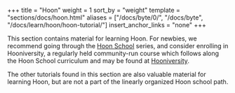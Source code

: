 
+++
title = "Hoon"
weight = 1
sort_by = "weight"
template = "sections/docs/hoon.html"
aliases = ["/docs/byte/0/", "/docs/byte", "/docs/learn/hoon/hoon-tutorial/"]
insert_anchor_links = "none"
+++

This section contains material for learning Hoon. For newbies, we recommend
going through the [Hoon School](@/docs/tutorials/hoon/hoon-school/_index.md)
series, and consider enrolling in Hooniversity, a regularly held community-run
course which follows along the Hoon School curriculum and may be found at [Hooniversity](https://hooniversity.org/).

The other tutorials found in this section are also valuable material for
learning Hoon, but are not a part of the linearly organized Hoon school path.
